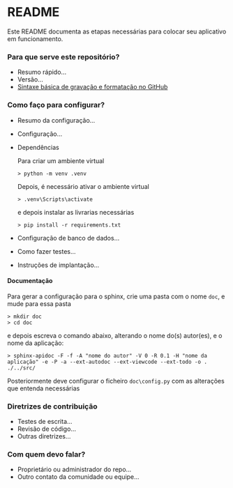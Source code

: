 # README

Este README documenta as etapas necessárias para colocar seu aplicativo em funcionamento.

### Para que serve este repositório?

* Resumo rápido...
* Versão...
* [Sintaxe básica de gravação e formatação no GitHub](https://docs.github.com/pt/get-started/writing-on-github/getting-started-with-writing-and-formatting-on-github/basic-writing-and-formatting-syntax)

### Como faço para configurar?

* Resumo da configuração...
* Configuração...
* Dependências

    Para criar um ambiente virtual

    ```
    > python -m venv .venv
	```

	Depois, é necessário ativar o ambiente virtual

	```
    > .venv\Scripts\activate
    ```

    e depois instalar as livrarias necessárias

    ```
    > pip install -r requirements.txt
    ```

* Configuração de banco de dados...
* Como fazer testes...
* Instruções de implantação...

#### Documentação

Para gerar a configuração para o sphinx, crie uma pasta com o nome `doc`, e mude para essa pasta

```
> mkdir doc
> cd doc
```

e depois escreva o comando abaixo, alterando o nome do(s) autor(es), e o nome da aplicação:

```
> sphinx-apidoc -F -f -A "nome do autor" -V 0 -R 0.1 -H "nome da aplicação" -e -P -a --ext-autodoc --ext-viewcode --ext-todo -o . ./../src/
```

Posteriormente deve configurar o ficheiro `doc\config.py` com as alterações que entenda necessárias

### Diretrizes de contribuição

* Testes de escrita...
* Revisão de código...
* Outras diretrizes...

### Com quem devo falar?

* Proprietário ou administrador do repo...
* Outro contato da comunidade ou equipe...

